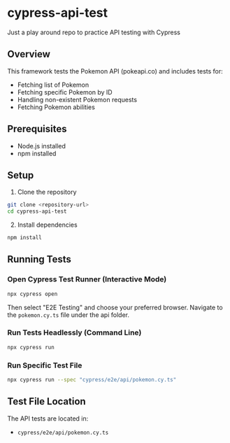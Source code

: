 # cypress-api-test
Just a play around repo to practice API testing with Cypress

## Overview
This framework tests the Pokemon API (pokeapi.co) and includes tests for:
- Fetching list of Pokemon
- Fetching specific Pokemon by ID
- Handling non-existent Pokemon requests
- Fetching Pokemon abilities

## Prerequisites
- Node.js installed
- npm installed

## Setup
1. Clone the repository
```bash
git clone <repository-url>
cd cypress-api-test
```

2. Install dependencies
```bash
npm install
```

## Running Tests

### Open Cypress Test Runner (Interactive Mode)
```bash
npx cypress open
```
Then select "E2E Testing" and choose your preferred browser. Navigate to the `pokemon.cy.ts` file under the api folder.

### Run Tests Headlessly (Command Line)
```bash
npx cypress run
```

### Run Specific Test File
```bash
npx cypress run --spec "cypress/e2e/api/pokemon.cy.ts"
```

## Test File Location
The API tests are located in:
- `cypress/e2e/api/pokemon.cy.ts`
